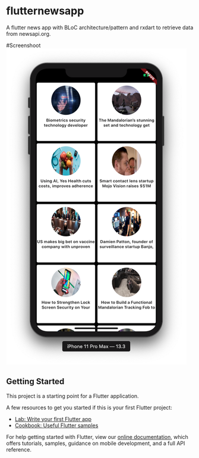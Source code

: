 # flutternewsapp

A flutter news app with BLoC architecture/pattern and rxdart to retrieve data from newsapi.org.

#Screenshoot
![ScreenShot](https://github.com/EDWNKR/FlutterNewsApp/blob/master/lib/Screenshoot.png?raw=true)


## Getting Started

This project is a starting point for a Flutter application.

A few resources to get you started if this is your first Flutter project:

- [Lab: Write your first Flutter app](https://flutter.dev/docs/get-started/codelab)
- [Cookbook: Useful Flutter samples](https://flutter.dev/docs/cookbook)

For help getting started with Flutter, view our
[online documentation](https://flutter.dev/docs), which offers tutorials,
samples, guidance on mobile development, and a full API reference.
